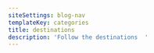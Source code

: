 ```yaml
---
siteSettings: blog-nav
templateKey: categories
title: destinations
description: 'Follow the destinations  '
---
```


